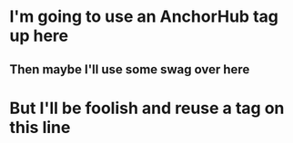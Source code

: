 # I'm going to use an AnchorHub tag up here

## Then maybe I'll use some swag over here

# But I'll be foolish and reuse a tag on this line
